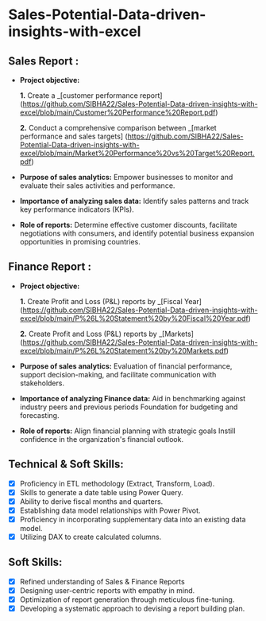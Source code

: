 # Sales-Potential-Data-driven-insights-with-excel
## Sales Report :


- **Project objective:** 

    **1.** Create a _[customer performance report] (https://github.com/SIBHA22/Sales-Potential-Data-driven-insights-with-excel/blob/main/Customer%20Performance%20Report.pdf)


    **2.** Conduct a comprehensive comparison between _[market performance and sales targets] (https://github.com/SIBHA22/Sales-Potential-Data-driven-insights-with-excel/blob/main/Market%20Performance%20vs%20Target%20Report.pdf)

- **Purpose of sales analytics:** Empower businesses to monitor and evaluate their sales activities and performance.

- **Importance of analyzing sales data:** Identify sales patterns and track key performance indicators (KPIs).

- **Role of reports:** Determine effective customer discounts, facilitate negotiations with consumers, and identify potential business expansion opportunities in promising countries.


## Finance Report :

- **Project objective:** 

    **1.** Create Profit and Loss (P&L) reports by _[Fiscal Year] (https://github.com/SIBHA22/Sales-Potential-Data-driven-insights-with-excel/blob/main/P%26L%20Statement%20by%20Fiscal%20Year.pdf)

   **2.** Create Profit and Loss (P&L) reports by _[Markets] (https://github.com/SIBHA22/Sales-Potential-Data-driven-insights-with-excel/blob/main/P%26L%20Statement%20by%20Markets.pdf)

- **Purpose of sales analytics:** Evaluation of financial performance, support decision-making, and facilitate communication with stakeholders.

- **Importance of analyzing Finance data:** Aid in benchmarking against industry peers and previous periods Foundation for budgeting and forecasting.

- **Role of reports:** Align financial planning with strategic goals Instill confidence in the organization's financial outlook.


## Technical & Soft Skills:
- [x]	Proficiency in ETL methodology (Extract, Transform, Load).
- [x]	Skills to generate a date table using Power Query.
- [x]	Ability to derive fiscal months and quarters.
- [x]	Establishing data model relationships with Power Pivot.
- [x]	Proficiency in incorporating supplementary data into an existing data model.
- [x]	Utilizing DAX to create calculated columns.

## Soft Skills:
- [x]	Refined understanding of Sales & Finance Reports
- [x]	Designing user-centric reports with empathy in mind.
- [x]	Optimization of report generation through meticulous fine-tuning.
- [x]	Developing a systematic approach to devising a report building plan.
